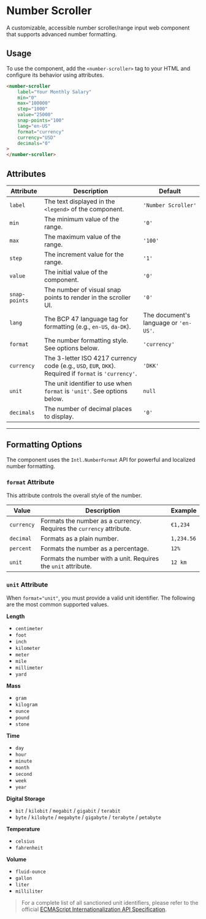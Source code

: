 # Number Scroller

A customizable, accessible number scroller/range input web component that supports advanced number formatting.

## Usage

To use the component, add the `<number-scroller>` tag to your HTML and configure its behavior using attributes.

```html
<number-scroller
	label="Your Monthly Salary"
	min="0"
	max="100000"
	step="1000"
	value="25000"
	snap-points="100"
	lang="en-US"
	format="currency"
	currency="USD"
	decimals="0"
>
</number-scroller>
```

## Attributes

| Attribute | Description | Default |
| --- | --- | --- |
| `label` | The text displayed in the `<legend>` of the component. | `'Number Scroller'` |
| `min` | The minimum value of the range. | `'0'` |
| `max` | The maximum value of the range. | `'100'` |
| `step` | The increment value for the range. | `'1'` |
| `value` | The initial value of the component. | `'0'` |
| `snap-points` | The number of visual snap points to render in the scroller UI. | `'0'` |
| `lang` | The BCP 47 language tag for formatting (e.g., `en-US`, `da-DK`). | The document's language or `'en-US'`. |
| `format` | The number formatting style. See options below. | `'currency'` |
| `currency` | The 3-letter ISO 4217 currency code (e.g., `USD`, `EUR`, `DKK`). Required if `format` is `'currency'`. | `'DKK'` |
| `unit` | The unit identifier to use when `format` is `'unit'`. See options below. | `null` |
| `decimals` | The number of decimal places to display. | `'0'` |

---

## Formatting Options

The component uses the `Intl.NumberFormat` API for powerful and localized number formatting.

### `format` Attribute

This attribute controls the overall style of the number.

| Value | Description | Example |
| --- | --- | --- |
| `currency` | Formats the number as a currency. Requires the `currency` attribute. | `€1,234` |
| `decimal` | Formats as a plain number. | `1,234.56` |
| `percent` | Formats the number as a percentage. | `12%` |
| `unit` | Formats the number with a unit. Requires the `unit` attribute. | `12 km` |

### `unit` Attribute

When `format="unit"`, you must provide a valid unit identifier. The following are the most common supported values.

**Length**
* `centimeter`
* `foot`
* `inch`
* `kilometer`
* `meter`
* `mile`
* `millimeter`
* `yard`

**Mass**
* `gram`
* `kilogram`
* `ounce`
* `pound`
* `stone`

**Time**
* `day`
* `hour`
* `minute`
* `month`
* `second`
* `week`
* `year`

**Digital Storage**
* `bit` / `kilobit` / `megabit` / `gigabit` / `terabit`
* `byte` / `kilobyte` / `megabyte` / `gigabyte` / `terabyte` / `petabyte`

**Temperature**
* `celsius`
* `fahrenheit`

**Volume**
* `fluid-ounce`
* `gallon`
* `liter`
* `milliliter`

> For a complete list of all sanctioned unit identifiers, please refer to the official [ECMAScript Internationalization API Specification](https://tc39.es/ecma402/#sec-issanctionedsimpleunitidentifier).

